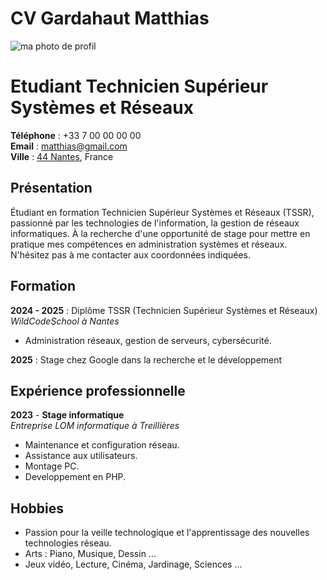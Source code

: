 # CV Gardahaut Matthias  
![ma photo de profil](https://s2.qwant.com/thumbr/474x474/f/4/084a1ce97fa252feb5ff1fdd2ed120e01caaf12b903b4633cf33e8db04b31f/th.jpg?u=https%3A%2F%2Ftse.mm.bing.net%2Fth%3Fid%3DOIP.wMI5Zcea32nlh6Augun9iwHaHa%26pid%3DApi&q=0&b=1&p=0&a=0)
# Etudiant Technicien Supérieur Systèmes et Réseaux
**Téléphone** : +33 7 00 00 00 00  
**Email** : matthias@gmail.com  
**Ville** : [44 Nantes](https://fr.wikipedia.org/wiki/France#G%C3%A9ologie,_topographie_et_hydrographie), France


## Présentation
Étudiant en formation Technicien Supérieur Systèmes et Réseaux (TSSR), passionné par les technologies de l'information, la gestion de réseaux informatiques.  À la recherche d'une opportunité de stage pour mettre en pratique mes compétences en administration systèmes et réseaux.  N'hésitez pas à me contacter aux coordonnées indiquées.


## Formation

**2024 - 2025** : Diplôme TSSR (Technicien Supérieur Systèmes et Réseaux)  
_WildCodeSchool à Nantes_  
- Administration réseaux, gestion de serveurs, cybersécurité.  

**2025** : Stage chez Google dans la recherche et le développement  


## Expérience professionnelle

**2023** - **Stage informatique**  
_Entreprise LOM informatique à Treillières_  
- Maintenance et configuration réseau.  
- Assistance aux utilisateurs.  
- Montage PC.  
- Developpement en PHP.  

## Hobbies

- Passion pour la veille technologique et l'apprentissage des nouvelles technologies réseau.  
- Arts : Piano, Musique, Dessin ...  
- Jeux vidéo, Lecture, Cinéma, Jardinage, Sciences ...  
